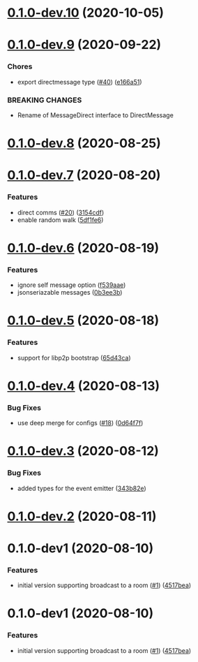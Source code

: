 <a name="0.1.0-dev.10"></a>
# [0.1.0-dev.10](https://github.com/rsksmart/rif-communications-pubsub/compare/v0.1.0-dev.9...v0.1.0-dev.10) (2020-10-05)



<a name="0.1.0-dev.9"></a>
# [0.1.0-dev.9](https://github.com/rsksmart/rif-communications-pubsub/compare/v0.1.0-dev.8...v0.1.0-dev.9) (2020-09-22)


### Chores

* export directmessage type ([#40](https://github.com/rsksmart/rif-communications-pubsub/issues/40)) ([e166a51](https://github.com/rsksmart/rif-communications-pubsub/commit/e166a51))


### BREAKING CHANGES

* Rename of MessageDirect interface to DirectMessage



<a name="0.1.0-dev.8"></a>
# [0.1.0-dev.8](https://github.com/rsksmart/rif-communications-pubsub/compare/v0.1.0-dev.7...v0.1.0-dev.8) (2020-08-25)



<a name="0.1.0-dev.7"></a>
# [0.1.0-dev.7](https://github.com/rsksmart/rif-communications-pubsub/compare/v0.1.0-dev.6...v0.1.0-dev.7) (2020-08-20)


### Features

* direct comms ([#20](https://github.com/rsksmart/rif-communications-pubsub/issues/20)) ([3154cdf](https://github.com/rsksmart/rif-communications-pubsub/commit/3154cdf))
* enable random walk ([5df1fe6](https://github.com/rsksmart/rif-communications-pubsub/commit/5df1fe6))



<a name="0.1.0-dev.6"></a>
# [0.1.0-dev.6](https://github.com/rsksmart/rif-communications-pubsub/compare/v0.1.0-dev.5...v0.1.0-dev.6) (2020-08-19)


### Features

* ignore self message option ([f539aae](https://github.com/rsksmart/rif-communications-pubsub/commit/f539aae))
* jsonseriazable messages ([0b3ee3b](https://github.com/rsksmart/rif-communications-pubsub/commit/0b3ee3b))



<a name="0.1.0-dev.5"></a>
# [0.1.0-dev.5](https://github.com/rsksmart/rif-communications-pubsub/compare/v0.1.0-dev.4...v0.1.0-dev.5) (2020-08-18)


### Features

* support for libp2p bootstrap ([65d43ca](https://github.com/rsksmart/rif-communications-pubsub/commit/65d43ca))



<a name="0.1.0-dev.4"></a>
# [0.1.0-dev.4](https://github.com/rsksmart/rif-communications-pubsub/compare/v0.1.0-dev.3...v0.1.0-dev.4) (2020-08-13)


### Bug Fixes

* use deep merge for configs ([#18](https://github.com/rsksmart/rif-communications-pubsub/issues/18)) ([0d64f7f](https://github.com/rsksmart/rif-communications-pubsub/commit/0d64f7f))



<a name="0.1.0-dev.3"></a>
# [0.1.0-dev.3](https://github.com/rsksmart/rif-communications-pubsub/compare/v0.1.0-dev.2...v0.1.0-dev.3) (2020-08-12)


### Bug Fixes

* added types for the event emitter ([343b82e](https://github.com/rsksmart/rif-communications-pubsub/commit/343b82e))



<a name="0.1.0-dev.2"></a>
# [0.1.0-dev.2](https://github.com/rsksmart/rif-communications-pubsub/compare/v0.1.0-dev1...v0.1.0-dev.2) (2020-08-11)



<a name="0.1.0-dev1"></a>
# 0.1.0-dev1 (2020-08-10)


### Features

* initial version supporting broadcast to a room ([#1](https://github.com/rsksmart/rif-communications-pubsub/issues/1)) ([4517bea](https://github.com/rsksmart/rif-communications-pubsub/commit/4517bea))



<a name="0.1.0-dev1"></a>
# 0.1.0-dev1 (2020-08-10)


### Features

* initial version supporting broadcast to a room ([#1](https://github.com/rsksmart/rif-communications-pubsub/issues/1)) ([4517bea](https://github.com/rsksmart/rif-communications-pubsub/commit/4517bea))



